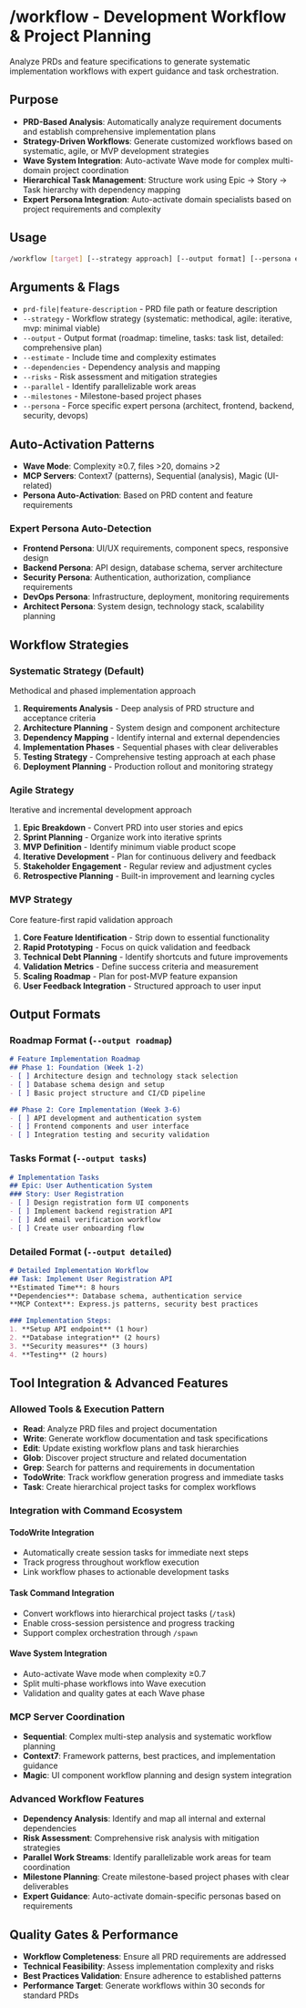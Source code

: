 # /workflow - Development Workflow & Project Planning

Analyze PRDs and feature specifications to generate systematic implementation workflows with expert guidance and task orchestration.

## Purpose
- **PRD-Based Analysis**: Automatically analyze requirement documents and establish comprehensive implementation plans
- **Strategy-Driven Workflows**: Generate customized workflows based on systematic, agile, or MVP development strategies
- **Wave System Integration**: Auto-activate Wave mode for complex multi-domain project coordination
- **Hierarchical Task Management**: Structure work using Epic → Story → Task hierarchy with dependency mapping
- **Expert Persona Integration**: Auto-activate domain specialists based on project requirements and complexity

## Usage
```bash
/workflow [target] [--strategy approach] [--output format] [--persona expert] [--estimate]
```

## Arguments & Flags
- `prd-file|feature-description` - PRD file path or feature description
- `--strategy` - Workflow strategy (systematic: methodical, agile: iterative, mvp: minimal viable)
- `--output` - Output format (roadmap: timeline, tasks: task list, detailed: comprehensive plan)
- `--estimate` - Include time and complexity estimates
- `--dependencies` - Dependency analysis and mapping
- `--risks` - Risk assessment and mitigation strategies
- `--parallel` - Identify parallelizable work areas
- `--milestones` - Milestone-based project phases
- `--persona` - Force specific expert persona (architect, frontend, backend, security, devops)

## Auto-Activation Patterns
- **Wave Mode**: Complexity ≥0.7, files >20, domains >2
- **MCP Servers**: Context7 (patterns), Sequential (analysis), Magic (UI-related)
- **Persona Auto-Activation**: Based on PRD content and feature requirements

### Expert Persona Auto-Detection
- **Frontend Persona**: UI/UX requirements, component specs, responsive design
- **Backend Persona**: API design, database schema, server architecture
- **Security Persona**: Authentication, authorization, compliance requirements
- **DevOps Persona**: Infrastructure, deployment, monitoring requirements
- **Architect Persona**: System design, technology stack, scalability planning

## Workflow Strategies

### Systematic Strategy (Default)
Methodical and phased implementation approach
1. **Requirements Analysis** - Deep analysis of PRD structure and acceptance criteria
2. **Architecture Planning** - System design and component architecture
3. **Dependency Mapping** - Identify internal and external dependencies  
4. **Implementation Phases** - Sequential phases with clear deliverables
5. **Testing Strategy** - Comprehensive testing approach at each phase
6. **Deployment Planning** - Production rollout and monitoring strategy

### Agile Strategy
Iterative and incremental development approach
1. **Epic Breakdown** - Convert PRD into user stories and epics
2. **Sprint Planning** - Organize work into iterative sprints
3. **MVP Definition** - Identify minimum viable product scope
4. **Iterative Development** - Plan for continuous delivery and feedback
5. **Stakeholder Engagement** - Regular review and adjustment cycles
6. **Retrospective Planning** - Built-in improvement and learning cycles

### MVP Strategy
Core feature-first rapid validation approach
1. **Core Feature Identification** - Strip down to essential functionality
2. **Rapid Prototyping** - Focus on quick validation and feedback
3. **Technical Debt Planning** - Identify shortcuts and future improvements
4. **Validation Metrics** - Define success criteria and measurement
5. **Scaling Roadmap** - Plan for post-MVP feature expansion
6. **User Feedback Integration** - Structured approach to user input

## Output Formats

### Roadmap Format (`--output roadmap`)
```markdown
# Feature Implementation Roadmap
## Phase 1: Foundation (Week 1-2)
- [ ] Architecture design and technology stack selection
- [ ] Database schema design and setup
- [ ] Basic project structure and CI/CD pipeline

## Phase 2: Core Implementation (Week 3-6)
- [ ] API development and authentication system
- [ ] Frontend components and user interface
- [ ] Integration testing and security validation
```

### Tasks Format (`--output tasks`)
```markdown
# Implementation Tasks
## Epic: User Authentication System
### Story: User Registration
- [ ] Design registration form UI components
- [ ] Implement backend registration API
- [ ] Add email verification workflow
- [ ] Create user onboarding flow
```

### Detailed Format (`--output detailed`)
```markdown
# Detailed Implementation Workflow
## Task: Implement User Registration API
**Estimated Time**: 8 hours
**Dependencies**: Database schema, authentication service
**MCP Context**: Express.js patterns, security best practices

### Implementation Steps:
1. **Setup API endpoint** (1 hour)
2. **Database integration** (2 hours)
3. **Security measures** (3 hours)
4. **Testing** (2 hours)
```

## Tool Integration & Advanced Features

### Allowed Tools & Execution Pattern
- **Read**: Analyze PRD files and project documentation
- **Write**: Generate workflow documentation and task specifications
- **Edit**: Update existing workflow plans and task hierarchies
- **Glob**: Discover project structure and related documentation
- **Grep**: Search for patterns and requirements in documentation
- **TodoWrite**: Track workflow generation progress and immediate tasks
- **Task**: Create hierarchical project tasks for complex workflows

### Integration with Command Ecosystem

#### TodoWrite Integration
- Automatically create session tasks for immediate next steps
- Track progress throughout workflow execution
- Link workflow phases to actionable development tasks

#### Task Command Integration
- Convert workflows into hierarchical project tasks (`/task`)
- Enable cross-session persistence and progress tracking
- Support complex orchestration through `/spawn`

#### Wave System Integration
- Auto-activate Wave mode when complexity ≥0.7
- Split multi-phase workflows into Wave execution
- Validation and quality gates at each Wave phase

### MCP Server Coordination
- **Sequential**: Complex multi-step analysis and systematic workflow planning
- **Context7**: Framework patterns, best practices, and implementation guidance
- **Magic**: UI component workflow planning and design system integration

### Advanced Workflow Features
- **Dependency Analysis**: Identify and map all internal and external dependencies
- **Risk Assessment**: Comprehensive risk analysis with mitigation strategies
- **Parallel Work Streams**: Identify parallelizable work areas for team coordination
- **Milestone Planning**: Create milestone-based project phases with clear deliverables
- **Expert Guidance**: Auto-activate domain-specific personas based on requirements

## Quality Gates & Performance
- **Workflow Completeness**: Ensure all PRD requirements are addressed
- **Technical Feasibility**: Assess implementation complexity and risks
- **Best Practices Validation**: Ensure adherence to established patterns
- **Performance Target**: Generate workflows within 30 seconds for standard PRDs
